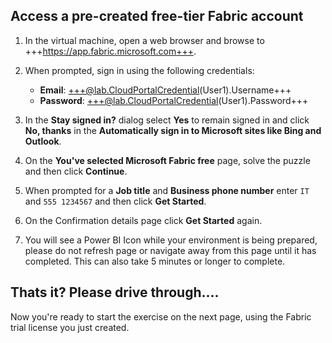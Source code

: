 ## Access a pre-created free-tier Fabric account

1. In the virtual machine, open a web browser and browse to +++https://app.fabric.microsoft.com+++.

1. When prompted, sign in using the following credentials:

    - **Email**: +++@lab.CloudPortalCredential(User1).Username+++
    - **Password**: +++@lab.CloudPortalCredential(User1).Password+++

1. In the **Stay signed in?** dialog select **Yes** to remain signed in and click **No, thanks** in the **Automatically sign in to Microsoft sites like Bing and Outlook**.

1. On the **You've selected Microsoft Fabric free** page, solve the puzzle and then click **Continue**.

1. When prompted for a **Job title** and **Business phone number** enter `IT` and `555 1234567` and then click **Get Started**.

1. On the Confirmation details page click **Get Started** again.

1. You will see a Power BI Icon while your environment is being prepared, please do not refresh page or navigate away from this page until it has completed.  This can also take 5 minutes or longer to complete.   

## Thats it?  Please drive through....

Now you're ready to start the exercise on the next page, using the Fabric trial license you just created.
